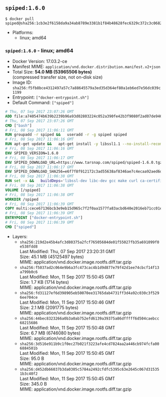 ## `spiped:1.6.0`

```console
$ docker pull spiped@sha256:1cb3e2f6158da9a34ab8789e3381b1f84b48628fec6329c372c3c0682a560b59
```

-	Platforms:
	-	linux; amd64

### `spiped:1.6.0` - linux; amd64

-	Docker Version: 17.03.2-ce
-	Manifest MIME: `application/vnd.docker.distribution.manifest.v2+json`
-	Total Size: **54.0 MB (53965506 bytes)**  
	(compressed transfer size, not on-disk size)
-	Image ID: `sha256:f5fb8bce4312497a57c7a88645579a3ed35d364ef80a1eb6ed7e56dc039c1199`
-	Entrypoint: `["docker-entrypoint.sh"]`
-	Default Command: `["spiped"]`

```dockerfile
# Thu, 07 Sep 2017 23:07:26 GMT
ADD file:a7405474b639b2239b96a93d02803224c052a390fe42b3f9080f2ad07de94640 in / 
# Thu, 07 Sep 2017 23:07:26 GMT
CMD ["bash"]
# Fri, 08 Sep 2017 11:06:11 GMT
RUN groupadd -r spiped &&	useradd -r -g spiped spiped
# Fri, 08 Sep 2017 11:06:16 GMT
RUN apt-get update &&	apt-get install -y libssl1.1 --no-install-recommends &&	rm -rf /var/lib/apt/lists/*
# Fri, 08 Sep 2017 11:06:16 GMT
ENV SPIPED_VERSION=1.6.0
# Fri, 08 Sep 2017 11:06:17 GMT
ENV SPIPED_DOWNLOAD_URL=https://www.tarsnap.com/spiped/spiped-1.6.0.tgz
# Fri, 08 Sep 2017 11:06:17 GMT
ENV SPIPED_DOWNLOAD_SHA256=e6f7f8f912172c3ad55638af8346ae7c4ecaa92aed6d3fb60f2bda4359cba1e4
# Fri, 08 Sep 2017 11:06:38 GMT
RUN set -x &&	buildDeps='libssl-dev libc-dev gcc make curl ca-certificates' &&	apt-get update && apt-get install -y $buildDeps --no-install-recommends &&	rm -rf /var/lib/apt/lists/* &&	curl -fsSL "$SPIPED_DOWNLOAD_URL" -o spiped.tar.gz &&	echo "$SPIPED_DOWNLOAD_SHA256 spiped.tar.gz" |sha256sum -c - &&	mkdir -p /usr/local/src/spiped &&	tar xzf "spiped.tar.gz" -C /usr/local/src/spiped --strip-components=1 &&	rm "spiped.tar.gz" &&	make -C /usr/local/src/spiped &&	make -C /usr/local/src/spiped install &&	rm -rf /usr/local/src/spiped &&	apt-get purge -y --auto-remove $buildDeps
# Fri, 08 Sep 2017 11:06:38 GMT
VOLUME [/spiped]
# Fri, 08 Sep 2017 11:06:38 GMT
WORKDIR /spiped
# Fri, 08 Sep 2017 11:06:39 GMT
COPY multi:cece67136bcb3e9eb15d965c7f2f0aa1577fa83acbd640e2016eb71cc01e0cfa in /usr/local/bin/ 
# Fri, 08 Sep 2017 11:06:39 GMT
ENTRYPOINT ["docker-entrypoint.sh"]
# Fri, 08 Sep 2017 11:06:39 GMT
CMD ["spiped"]
```

-	Layers:
	-	`sha256:219d2e45b4afc3d80375a2fcf76505684de01f55027fb35a691099f0e538fdd8`  
		Last Modified: Thu, 07 Sep 2017 23:20:31 GMT  
		Size: 45.1 MB (45125497 bytes)  
		MIME: application/vnd.docker.image.rootfs.diff.tar.gzip
	-	`sha256:f5037ad2c064e9b6a3fc473cac4b1d9d877e79f42d1ee74cbcf14f13a799b0c6`  
		Last Modified: Mon, 11 Sep 2017 15:50:45 GMT  
		Size: 1.7 KB (1714 bytes)  
		MIME: application/vnd.docker.image.rootfs.diff.tar.gzip
	-	`sha256:fd31127ef6d398905eb50070ee31765dab4731ff3d4a92c030c3f5296ee704ce`  
		Last Modified: Mon, 11 Sep 2017 15:50:46 GMT  
		Size: 2.1 MB (2091775 bytes)  
		MIME: application/vnd.docker.image.rootfs.diff.tar.gzip
	-	`sha256:44bec8323266a0b3a0ab752efd6139a39375a86dfffff6d504caebcc68215686`  
		Last Modified: Mon, 11 Sep 2017 15:50:48 GMT  
		Size: 6.7 MB (6746080 bytes)  
		MIME: application/vnd.docker.image.rootfs.diff.tar.gzip
	-	`sha256:3d516e911b9c1f0ec27b021f3223afe4cd7824aa2a446cb974fcfa006884501b`  
		Last Modified: Mon, 11 Sep 2017 15:50:45 GMT  
		Size: 95.0 B  
		MIME: application/vnd.docker.image.rootfs.diff.tar.gzip
	-	`sha256:d452db66037b3da0305c5784a2492cfdfc5395c63e2645c067d315351b3c40f2`  
		Last Modified: Mon, 11 Sep 2017 15:50:45 GMT  
		Size: 345.0 B  
		MIME: application/vnd.docker.image.rootfs.diff.tar.gzip
